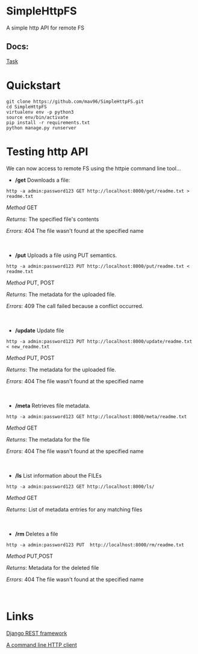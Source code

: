 # SimpleHttpFS
A simple http API for remote FS

## Docs:
[Task](https://docs.google.com/document/d/1-fYdHDh9u87tMa395H2RbBq2bXFTi63irFiN0izc9Ug/edit?usp=sharing)


# Quickstart
```
git clone https://github.com/mav96/SimpleHttpFS.git
cd SimpleHttpFS
virtualenv env -p python3
source env/bin/activate
pip install -r requirements.txt
python manage.py runserver
```

# Testing http API

We can now access to remote FS using the httpie command line tool...

- **/get** Downloads a file:
```
http -a admin:password123 GET http://localhost:8000/get/readme.txt > readme.txt
```

_Method_ GET

_Returns_: The specified file's contents

_Errors_:  404	The file wasn't found at the specified name
<br/>
<br/>
<br/>

- **/put** Uploads a file using PUT semantics.
```
http -a admin:password123 PUT http://localhost:8000/put/readme.txt < readme.txt
```
_Method_ PUT, POST

_Returns_: The metadata for the uploaded file.

_Errors_:  409	The call failed because a conflict occurred.
<br/>
<br/>
<br/>

- **/update** Update file 
```
http -a admin:password123 PUT http://localhost:8000/update/readme.txt < new_readme.txt
```

_Method_ PUT, POST

_Returns_: The metadata for the uploaded file.

_Errors_:  404	The file wasn't found at the specified name
<br/>
<br/>
<br/>

- **/meta** Retrieves file metadata.
```
http -a admin:password123 GET http://localhost:8000/meta/readme.txt
```
_Method_ GET

_Returns_: The metadata for the file

_Errors_:  404	The file wasn't found at the specified name
<br/>
<br/>
<br/>

- **/ls** List information about the FILEs
```
http -a admin:password123 GET http://localhost:8000/ls/
```
_Method_ GET

_Returns_: List of metadata entries for any matching files
<br/>
<br/>
<br/>

- **/rm** Deletes a file
```
http -a admin:password123 PUT  http://localhost:8000/rm/readme.txt
```
_Method_ PUT,POST

_Returns_: Metadata for the deleted file

_Errors_:  404	The file wasn't found at the specified name
<br/>
<br/>
<br/>

# Links
[Django REST framework](http://www.django-rest-framework.org/)

[A command line HTTP client](https://httpie.org/doc)
